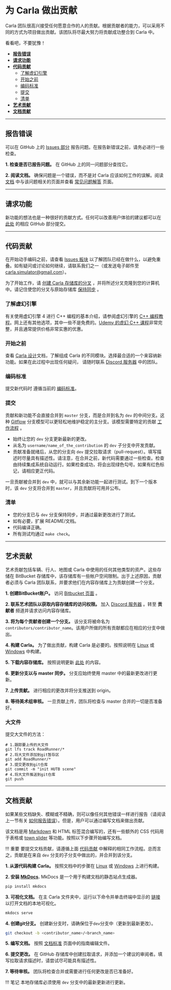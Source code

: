 # 为 Carla 做出贡献

Carla 团队很高兴接受任何愿意合作的人的贡献。根据贡献者的能力，可以采用不同的方式为项目做出贡献。该团队将尽最大努力将贡献成功整合到 Carla 中。

看看吧，不要犹豫！

*   [__报告错误__](#report_bugs)  
*   [__请求功能__](#request_features)  
*   [__代码贡献__](#code_contributions)  
	*   [了解虚幻引擎](#learn_about_unreal_engine)  
	*   [开始之前](#before_getting_started)  
	*   [编码标准](#coding_standard)  
	*   [提交](#submission)  
	*   [清单](#checklist)  
*   [__艺术贡献__](#art_contributions)  
*   [__文档贡献__](#docs_contributions)  

---
## 报告错误 <span id="report_bugs"></span>

可以在 GitHub 上的 [Issues 部分][issueslink] 报告问题。在报告新错误之前，请务必进行一些检查。

__1. 检查是否已报告问题。__ 在 GitHub 上的同一问题部分查找它。

__2. 阅读文档。__ 确保问题是一个错误，而不是对 Carla 应该如何工作的误解。阅读 [文档][docslink] 中与该问题相关的页面并查看 [常见问题解答][faqlink] 页面。

[issueslink]: https://github.com/carla-simulator/carla/issues
[docslink]: http://carla.readthedocs.io
[faqlink]: build_faq.md

---
## 请求功能 <span id="request_features"></span>

新功能的想法也是一种很好的贡献方式。任何可以改善用户体验的建议都可以在 [此处][frlink] 的相应 GitHub 部分提交。

[frlink]: https://github.com/carla-simulator/carla/issues?q=is%3Aissue+is%3Aopen+label%3A%22feature+request%22+sort%3Acomments-desc

---
## 代码贡献 <span id="code_contributions"></span>

在开始动手编码之前，请查看 [Issues 板块][issueboard] 以了解团队已经在做什么，以避免重叠。如有疑问或讨论如何继续，请联系我们之一（或发送电子邮件至 <carla.simulator@gmail.com>）。


为了开始工作，请 [创建 Carla 存储库的分叉](https://docs.github.com/en/enterprise/2.13/user/articles/fork-a-repo) ，并将所述分叉克隆到您的计算机中。请记住使您的分叉与原始存储库 [保持同步](https://docs.github.com/en/enterprise/2.13/user/articles/syncing-a-fork) 。

[issueboard]: https://github.com/carla-simulator/carla/issues

### 了解虚幻引擎 <span id="learn_about_unreal_engine"></span>

有关使用虚幻引擎 4 进行 C++ 编程的基本介绍，请参阅虚幻引擎的 [C++ 编程教程][ue4tutorials]。网上还有其他选项，其中一些不是免费的。[Udemy 的虚幻 C++ 课程][ue4course]非常完整，并且通常提供价格非常实惠的优惠。

[ue4tutorials]: https://docs.unrealengine.com/latest/INT/Programming/Tutorials/
[ue4course]: https://www.udemy.com/unrealcourse/

### 开始之前 <span id="before_getting_started"></span>

查看 [Carla 设计](index.md)<!-- @todo -->文档，了解组成 Carla 的不同模块。选择最合适的一个来容纳新功能。如果在此过程中出现任何疑问， 请随时联系 [Discord 服务器](https://discord.com/invite/8kqACuC) 中的团队。

### 编码标准 <span id="coding_standard"></span>
 
提交新代码时 遵循当前的  [编码标准](cont_coding_standard.md)。

### 提交 <span id="submission"></span>

贡献和新功能不会直接合并到 `master` 分支，而是合并到名为 `dev` 的中间分支。这种 [Gitflow](https://nvie.com/posts/a-successful-git-branching-model/) 分支模型可以更轻松地维护稳定的主分支。该模型需要特定的贡献 [工作流程](./dev/workflow.md) 。

* 始终让您的 `dev` 分支更新最新的更改。
* 从名为 `username/name_of_the_contribution` 的 `dev` 子分支中开发贡献。
* 贡献准备就绪后，从您的分支向 `dev` 提交拉取请求（pull-request）。填写描述时尽量具有描述性。请注意，在合并之前，新代码需要通过一些检查。检查由持续集成系统自动运行。如果检查成功，将会出现绿色勾号。如果有红色标记，请相应更正代码。

一旦贡献被合并到 `dev` 中，就可以与其余新功能一起进行测试。到下一个版本时，该 `dev` 分支将合并到 `master`，并且贡献将可用并公布。

### 清单   <span id="checklist"></span>

*   您的分支已与 `dev` 分支保持同步，并通过最新更改进行了测试。
*   如有必要，扩展 README/文档。
*   代码编译正确。
*   所有测试均通过 `make check`。

---
## 艺术贡献 <span id="art_contributions"></span>

艺术贡献包括车辆、行人、地图或 Carla 中使用的任何其他类型的资产。这些存储在 BitBucket 存储库中，该存储库有一些帐户空间限制。出于上述原因，贡献者必须与 Carla 团队联系，并要求他们在内容存储库上为贡献创建一个分支。

__1. 创建BitBucket账户。__ 访问 [Bitbucket 页面](https://bitbucket.org/carla-simulator/carla-content/src/master/) 。 

__2. 联系艺术团队以获取内容存储库的访问权限。__ 加入 [Discord 服务器](https://discord.com/invite/8kqACuC) 。转至 __贡献者__ 频道并请求访问内容存储库。 

__3. 将为每个贡献者创建一个分支。__ 该分支将被命名为 `contributors/contributor_name`。该用户所做的所有贡献都应在相应的分支中做出。

__4. 构建 Carla。__ 为了做出贡献，构建 Carla 是必要的。按照说明在 [Linux](https://carla.readthedocs.io/en/latest/build_linux/) 或 [Windows](https://carla.readthedocs.io/en/latest/build_windows/) 中构建。

__5. 下载内容存储库。__ 按照说明更新 [此处](https://openhutb.github.io/doc/build_update/#get-development-assets) 的内容。

__6. 更新分支以与 master 同步。__ 分支应始终使用 master 中的最新更改进行更新。

__7. 上传贡献。__ 进行相应的更改并将分支推送到 origin。  

__8. 等待美术组审核。__ 一旦贡献上传，团队将检查与 master 合并的一切是否准备好。


### 大文件
提交大文件的方法：
```shell
# 1.跟踪要上传的大文件
git lfs track RoadRunner/*
# 2.将大文件添加到git暂存区
git add RoadRunner/*
# 3.提交更改到git仓库
git commit -m "init HUTB scene"
# 4.将大文件推送到git仓库
git push
```


---
## 文档贡献 <span id="docs_contributions"></span>

如果某些文档缺失、模糊或不精确，则可以像任何其他错误一样进行报告（请阅读上一节有关 [如何报告错误](#report-bugs)）。但是，用户可以通过编写文档来做出贡献。


该文档是用 [Markdown](https://www.markdownguide.org/) 和 HTML 标签混合编写的，还有一些额外的 CSS 代码用于表格或 [town slider](https://carla.readthedocs.io/en/latest/core_map/#carla-maps) 等功能。按照以下步骤开始编写文档。

!!! 重要
    要提交文档贡献，请遵循上面 [代码贡献](#submission) 中解释的相同工作流程。总而言之，贡献是在来自 `dev` 分支的子分支中做出的，并合并到该分支。

__1. 从源代码构建 Carla。__ 按照文档中的步骤在 [Linux](build_linux.md) 或 [Windows](build_windows.md) 上进行构建。


__2. 安装 [MkDocs](http://www.mkdocs.org/).__ MkDocs 是一个用于构建文档的静态站点生成器。

```sh
pip install mkdocs
```

__3. 可视化文档。__ 在主 Carla 文件夹中，运行以下命令并单击终端中显示的 [链接](http://127.0.0.1:8000) 以打开文档的本地可视化。

```sh
mkdocs serve
```
__4. 创建git分支。__ 创建新分支时，请确保位于`dev`分支中（更新到最新更改）。

```sh
git checkout -b <contributor_name>/<branch_name>
```

__5. 编写文档。__ 按照 [文档标准](cont_doc_standard.md) 页面中的指南编辑文件。

__6. 提交更改。__ 在 GitHub 存储库中创建拉取请求，并添加一个建议的审阅者。填写拉取请求描述时，请尝试尽可能具有描述性。

__7. 等待审核。__ 团队将检查合并或需要进行任何更改是否已准备好。

!!! 笔记
    本地存储库必须使用 `dev` 分支中的最新更新进行更新。